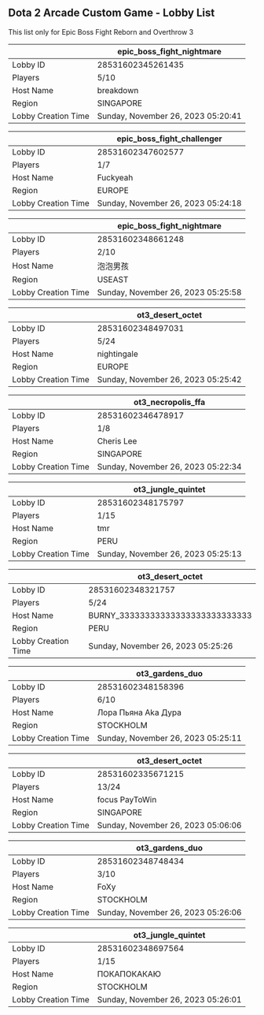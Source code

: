 ## Dota 2 Arcade Custom Game - Lobby List

This list only for Epic Boss Fight Reborn and Overthrow 3

|  | epic_boss_fight_nightmare |
| ------ | ------ |
| Lobby ID | 28531602345261435 |
| Players | 5/10 |
| Host Name | breakdown |
| Region | SINGAPORE |
| Lobby Creation Time | Sunday, November 26, 2023 05:20:41 |


|  | epic_boss_fight_challenger |
| ------ | ------ |
| Lobby ID | 28531602347602577 |
| Players | 1/7 |
| Host Name | Fuckyeah |
| Region | EUROPE |
| Lobby Creation Time | Sunday, November 26, 2023 05:24:18 |


|  | epic_boss_fight_nightmare |
| ------ | ------ |
| Lobby ID | 28531602348661248 |
| Players | 2/10 |
| Host Name | 泡泡男孩 |
| Region | USEAST |
| Lobby Creation Time | Sunday, November 26, 2023 05:25:58 |


|  | ot3_desert_octet |
| ------ | ------ |
| Lobby ID | 28531602348497031 |
| Players | 5/24 |
| Host Name | nightingale |
| Region | EUROPE |
| Lobby Creation Time | Sunday, November 26, 2023 05:25:42 |


|  | ot3_necropolis_ffa |
| ------ | ------ |
| Lobby ID | 28531602346478917 |
| Players | 1/8 |
| Host Name | Cheris Lee |
| Region | SINGAPORE |
| Lobby Creation Time | Sunday, November 26, 2023 05:22:34 |


|  | ot3_jungle_quintet |
| ------ | ------ |
| Lobby ID | 28531602348175797 |
| Players | 1/15 |
| Host Name | tmr |
| Region | PERU |
| Lobby Creation Time | Sunday, November 26, 2023 05:25:13 |


|  | ot3_desert_octet |
| ------ | ------ |
| Lobby ID | 28531602348321757 |
| Players | 5/24 |
| Host Name | BURNY_33333333333333333333333333 |
| Region | PERU |
| Lobby Creation Time | Sunday, November 26, 2023 05:25:26 |


|  | ot3_gardens_duo |
| ------ | ------ |
| Lobby ID | 28531602348158396 |
| Players | 6/10 |
| Host Name | Лора Пьяна Aka Дура |
| Region | STOCKHOLM |
| Lobby Creation Time | Sunday, November 26, 2023 05:25:11 |


|  | ot3_desert_octet |
| ------ | ------ |
| Lobby ID | 28531602335671215 |
| Players | 13/24 |
| Host Name | focus PayToWin |
| Region | SINGAPORE |
| Lobby Creation Time | Sunday, November 26, 2023 05:06:06 |


|  | ot3_gardens_duo |
| ------ | ------ |
| Lobby ID | 28531602348748434 |
| Players | 3/10 |
| Host Name | FoXy |
| Region | STOCKHOLM |
| Lobby Creation Time | Sunday, November 26, 2023 05:26:06 |


|  | ot3_jungle_quintet |
| ------ | ------ |
| Lobby ID | 28531602348697564 |
| Players | 1/15 |
| Host Name | ПОКАПОКАКАЮ |
| Region | STOCKHOLM |
| Lobby Creation Time | Sunday, November 26, 2023 05:26:01 |


